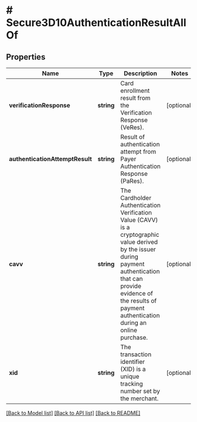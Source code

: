 # # Secure3D10AuthenticationResultAllOf

## Properties

Name | Type | Description | Notes
------------ | ------------- | ------------- | -------------
**verificationResponse** | **string** | Card enrollment result from the Verification Response (VeRes). | [optional] 
**authenticationAttemptResult** | **string** | Result of authentication attempt from Payer Authentication Response (PaRes). | [optional] 
**cavv** | **string** | The Cardholder Authentication Verification Value (CAVV) is a cryptographic value derived by the issuer during payment authentication that can provide evidence of the results of payment authentication during an online purchase. | [optional] 
**xid** | **string** | The transaction identifier (XID) is a unique tracking number set by the merchant. | [optional] 

[[Back to Model list]](../../README.md#documentation-for-models) [[Back to API list]](../../README.md#documentation-for-api-endpoints) [[Back to README]](../../README.md)


